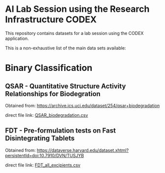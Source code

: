 # AI Lab Session using the Research Infrastructure CODEX

This repository contains datasets for a lab session using the CODEX application.

This is a non-exhaustive list of the main data sets available:

# Binary Classification

## QSAR - Quantitative Structure Activity Relationships for Biodegration

Obtained from: https://archive.ics.uci.edu/dataset/254/qsar+biodegradation

direct file link: [QSAR_biodegradation.csv](classification/QSAR_biodegradation.csv)

## FDT - Pre-formulation tests on Fast Disintegrating Tablets

Obtained from: https://dataverse.harvard.edu/dataset.xhtml?persistentId=doi:10.7910/DVN/TUSJYB

direct file link: [FDT_all_excipients.csv](regression/FDT_all_excipients.csv)
